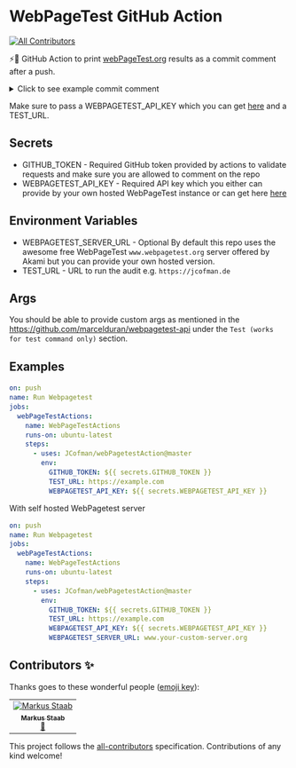 # WebPageTest GitHub Action
[![All Contributors](https://img.shields.io/badge/all_contributors-1-orange.svg?style=flat-square)](#contributors)

⚡️🚀 GitHub Action to print [webPageTest.org](https://www.webpagetest.org/) results as a commit comment after a push.

<p></p>
<details>
  <summary> Click to see example commit comment </summary>
<p align="center">
  <img alt="example image" src="https://github.com/JCofman/webPagetestAction/blob/master/example.png"/>
</p>
</details>
<p></p>

Make sure to pass a WEBPAGETEST_API_KEY which you can get [here](https://www.webpagetest.org/getkey.php) and a TEST_URL.

## Secrets

- GITHUB_TOKEN - Required GitHub token provided by actions to validate requests and make sure you are allowed to comment on the repo
- WEBPAGETEST_API_KEY - Required API key which you either can provide by your own hosted WebPageTest instance or can get here [here](https://www.webpagetest.org/getkey.php)

## Environment Variables

- WEBPAGETEST_SERVER_URL - Optional By default this repo uses the awesome free WebPageTest `www.webpagetest.org` server offered by Akami but you can provide your own hosted version.
- TEST_URL - URL to run the audit e.g. `https://jcofman.de`

## Args

You should be able to provide custom args as mentioned in the https://github.com/marcelduran/webpagetest-api under the `Test (works for test command only)` section.

## Examples

```yml
on: push
name: Run Webpagetest
jobs:
  webPageTestActions:
    name: WebPageTestActions
    runs-on: ubuntu-latest
    steps:
      - uses: JCofman/webPagetestAction@master
        env:
          GITHUB_TOKEN: ${{ secrets.GITHUB_TOKEN }}
          TEST_URL: https://example.com
          WEBPAGETEST_API_KEY: ${{ secrets.WEBPAGETEST_API_KEY }}
```

With self hosted WebPagetest server

```yml
on: push
name: Run Webpagetest
jobs:
  webPageTestActions:
    name: WebPageTestActions
    runs-on: ubuntu-latest
    steps:
      - uses: JCofman/webPagetestAction@master
        env:
          GITHUB_TOKEN: ${{ secrets.GITHUB_TOKEN }}
          TEST_URL: https://example.com
          WEBPAGETEST_API_KEY: ${{ secrets.WEBPAGETEST_API_KEY }}
          WEBPAGETEST_SERVER_URL: www.your-custom-server.org
```

## Contributors ✨

Thanks goes to these wonderful people ([emoji key](https://allcontributors.org/docs/en/emoji-key)):

<!-- ALL-CONTRIBUTORS-LIST:START - Do not remove or modify this section -->
<!-- prettier-ignore -->
<table>
  <tr>
    <td align="center"><a href="https://twitter.com/markusstaab"><img src="https://avatars2.githubusercontent.com/u/120441?v=4" width="100px;" alt="Markus Staab"/><br /><sub><b>Markus Staab</b></sub></a><br /><a href="https://github.com/JCofman/webPagetestAction/commits?author=staabm" title="Documentation">📖</a></td>
  </tr>
</table>

<!-- ALL-CONTRIBUTORS-LIST:END -->

This project follows the [all-contributors](https://github.com/all-contributors/all-contributors) specification. Contributions of any kind welcome!